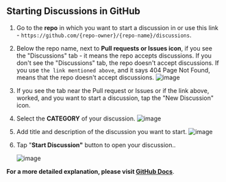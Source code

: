 ## Starting Discussions in GitHub
1. Go to the **repo** in which you want to start a discussion in or use this link - `https://github.com/{repo-owner}/{repo-name}/discussions`.
2. Below the repo name, next to **Pull requests or Issues icon**,  if you see the "Discussions" tab - it means the repo accepts discussions. If you don't see the "Discussions" tab, the repo doesn't accept discussions. If you use `the link mentioned above`, and it says 404 Page Not Found, means that the repo doesn't accept discussions.
   ![image](https://user-images.githubusercontent.com/84712013/169663113-99dd25e7-c3ad-4556-94a4-39d8f8caa992.png)
3. If you see the tab near the Pull request or Issues or if the link above, worked, and you want to start a discussion, tap the "New Discussion" icon.
4. Select the **CATEGORY** of your discussion.
   ![image](https://user-images.githubusercontent.com/84712013/169663148-c967bb82-0816-4689-94db-56ae05b58666.png)
5. Add title and description of the discussion you want to start.
   ![image](https://user-images.githubusercontent.com/84712013/169663162-447b0bc6-0178-4e72-adbe-8c9e5333fc6a.png)
6. Tap "**Start Discussion"** button to open your discussion..

   ![image](https://user-images.githubusercontent.com/84712013/169655611-ad180328-ae36-4418-bb2e-acdab4126e74.png)


**For a more detailed explanation, please visit [GitHub Docs](https://docs.github.com/en/discussions/quickstart#Creating-a-new-discusssion)**.


